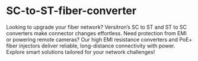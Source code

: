 # SC-to-ST-fiber-converter
Looking to upgrade your fiber network? Versitron’s SC to ST and ST to SC converters make connector changes effortless. Need protection from EMI or powering remote cameras? Our high EMI resistance converters and PoE+ fiber injectors deliver reliable, long-distance connectivity with power. Explore smart solutions tailored for your network challenges!
